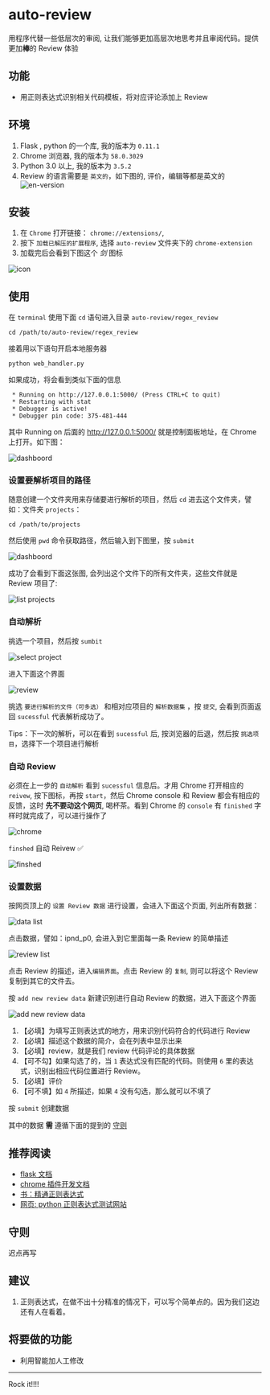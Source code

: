 # auto-review

用程序代替一些低层次的审阅, 让我们能够更加高层次地思考并且审阅代码。提供更加**棒**的 Review 体验

## 功能
- 用正则表达式识别相关代码模板，将对应评论添加上 Review

## 环境

1. Flask , python 的一个库, 我的版本为 `0.11.1`
2. Chrome 浏览器, 我的版本为 `58.0.3029`
3. Python 3.0 以上, 我的版本为 `3.5.2`
4. Review 的语言需要是 `英文的`，如下图的, 评价，编辑等都是英文的
![en-version](http://i1.piimg.com/519918/1403ec45256c786f.png)

## 安装

1. 在 `Chrome` 打开链接： `chrome://extensions/`, 
2. 按下 `加载已解压的扩展程序`, 选择 `auto-review` 文件夹下的 `chrome-extension`
3. 加载完后会看到下图这个 *剑* 图标

![icon](http://i1.piimg.com/519918/9414bcf013c522d1.png)

## 使用

在 `terminal` 使用下面 `cd` 语句进入目录 `auto-review/regex_review`

```
cd /path/to/auto-review/regex_review
```

接着用以下语句开启本地服务器
```
python web_handler.py
```

如果成功，将会看到类似下面的信息
```
 * Running on http://127.0.0.1:5000/ (Press CTRL+C to quit)
 * Restarting with stat
 * Debugger is active!
 * Debugger pin code: 375-481-444
```

其中 Running on 后面的 http://127.0.0.1:5000/ 就是控制面板地址，在 Chrome 上打开。如下图：

![dashboord](http://i4.buimg.com/519918/569424ebf7aab847.png)

### 设置要解析项目的路径
随意创建一个文件夹用来存储要进行解析的项目，然后 `cd` 进去这个文件夹，譬如：文件夹 `projects`：
```
cd /path/to/projects
```

然后使用 `pwd` 命令获取路径，然后输入到下图里，按 `submit`

![dashboord](http://i4.buimg.com/519918/569424ebf7aab847.png)

成功了会看到下面这张图, 会列出这个文件下的所有文件夹，这些文件就是 Review 项目了:

![list projects](http://i1.piimg.com/519918/a84efbf243c613fa.png)

### 自动解析

挑选一个项目，然后按 `sumbit`

![select project](http://i1.piimg.com/519918/54d5eb1b5ae373a5.png)

进入下面这个界面

![review](http://i1.piimg.com/519918/a9382e531e697200.png)

挑选 `要进行解析的文件（可多选）` 和相对应项目的 `解析数据集` ，按 `提交`, 会看到页面返回 `sucessful` 代表解析成功了。

Tips：下一次的解析，可以在看到 `sucessful` 后, 按浏览器的后退，然后按 `挑选项目`，选择下一个项目进行解析

### 自动 Review

必须在上一步的 `自动解析` 看到 `sucessful` 信息后。才用 Chrome 打开相应的 `reivew`, 按下图标，再按 `start`，然后 Chrome console 和 Review 都会有相应的反馈，这时 **先不要动这个网页**, 喝杯茶。看到 Chrome 的 `console` 有 `finished` 字样时就完成了，可以进行操作了

![chrome](http://i4.buimg.com/519918/b1e801d6540b8119.png)


`finshed` 自动 Reivew ✅


![finshed](http://i4.buimg.com/519918/a4a5a5bbeac2fc31.png)

### 设置数据

按网页顶上的 `设置 Review 数据` 进行设置，会进入下面这个页面, 列出所有数据：

![data list](http://i4.buimg.com/519918/cbee5ef0e67ded95.png)

点击数据，譬如：ipnd_p0, 会进入到它里面每一条 Review 的简单描述


![review list](http://i1.piimg.com/519918/c5c9163279a4a7dc.png)

点击 Review 的描述，进入`编辑界面`。点击 Review 的 `复制`, 则可以将这个 Review 复制到其它的文件去。

按 `add new review data` 新建识别进行自动 Review 的数据，进入下面这个界面

![add new review data](http://i4.buimg.com/519918/25179fc7f9e3e802.png)

1. 【必填】为填写正则表达式的地方，用来识别代码符合的代码进行 Review
2. 【必填】描述这个数据的简介，会在列表中显示出来
3. 【必填】review，就是我们 review 代码评论的具体数据
4. 【可不勾】如果勾选了的，当 `1` 表达式没有匹配的代码。则使用 `6` 里的表达式，识别出相应代码位置进行 Review。
5. 【必填】评价
6. 【可不填】如 `4` 所描述，如果 `4` 没有勾选，那么就可以不填了

按 `submit` 创建数据

其中的数据 **需** 遵循下面的提到的 [守则]()

## 推荐阅读
- [flask 文档](http://docs.jinkan.org/docs/flask/)
- [chrome 插件开发文档](https://developer.chrome.com/extensions/getstarted)
- [书：精通正则表达式](https://book.douban.com/subject/2154713/)
- [网页: python 正则表达式测试网站](http://pythex.org)

## 守则
迟点再写

## 建议
1. 正则表达式，在做不出十分精准的情况下，可以写个简单点的。因为我们这边还有人在看着。

## 将要做的功能
- 利用智能加人工修改

----------------

Rock it!!!!
